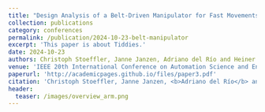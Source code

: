 ```yaml
---
title: "Design Analysis of a Belt-Driven Manipulator for Fast Movements"
collection: publications
category: conferences
permalink: /publication/2024-10-23-belt-manipulator
excerpt: 'This paper is about Tiddies.'
date: 2024-10-23
authors: Christoph Stoeffler, Janne Janzen, Adriano del Río and Heiner Peters
venue: 'IEEE 20th International Conference on Automation Science and Engineering (CASE)'
paperurl: 'http://academicpages.github.io/files/paper3.pdf'
citation: 'Christoph Stoeffler, Janne Janzen, <b>Adriano del Río</b> and Heiner Peters. (2024). &quot;Design Analysis of a Belt-Driven Manipulator for Fast Movements.&quot; <i>IEEE 20th International Conference on Automation Science and Engineering (CASE)</i>'
header:
  teaser: /images/overview_arm.png
---
```


<!-- The contents above will be part of a list of publications, if the user clicks the link for the publication than the contents of section will be rendered as a full page, allowing you to provide more information about the paper for the reader. When publications are displayed as a single page, the contents of the above "citation" field will automatically be included below this section in a smaller font. -->
